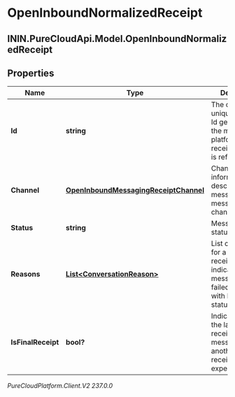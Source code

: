 # OpenInboundNormalizedReceipt

## ININ.PureCloudApi.Model.OpenInboundNormalizedReceipt

## Properties

|Name | Type | Description | Notes|
|------------ | ------------- | ------------- | -------------|
| **Id** | **string** | The original unique message Id generated by the messaging platform, that this receipt message is referencing. | |
| **Channel** | [**OpenInboundMessagingReceiptChannel**](OpenInboundMessagingReceiptChannel) | Channel-specific information that describes the message and the message channel/provider. | |
| **Status** | **string** | Message receipt status. | |
| **Reasons** | [**List&lt;ConversationReason&gt;**](ConversationReason) | List of reasons for a message receipt that indicates the message has failed. Only used with Failed status. | [optional] |
| **IsFinalReceipt** | **bool?** | Indicates if this is the last message receipt for this message, or if another message receipt can be expected. | [optional] |



_PureCloudPlatform.Client.V2 237.0.0_
